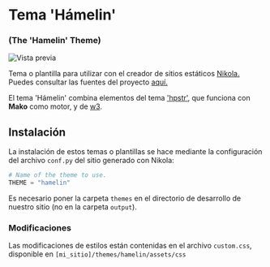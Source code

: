 # Tema 'Hámelin' #
### (The 'Hamelin' Theme) ###
![Vista previa](https://i.imgur.com/z4Eh9J6.png)

Tema o plantilla para utilizar con el creador de sitios estáticos [Nikola.](https://getnikola.com/)
Puedes consultar las fuentes del proyecto [aquí.](https://github.com/getnikola/nikola)

El tema 'Hámelin' combina elementos del tema ['hpstr'](https://github.com/getnikola/nikola-themes/tree/master/v7/hpstr), que funciona con **Mako** como motor,
 y de [w3](https://www.w3schools.com/css/css_rwd_templates.asp).

## Instalación ##
La instalación de estos temas o plantillas se hace mediante la configuración del archivo `conf.py` del sitio generado con Nikola:
```python
# Name of the theme to use.
THEME = "hamelin"
```
Es necesario poner la carpeta `themes` en el directorio de desarrollo de nuestro sitio (no en la carpeta `output`).

### Modificaciones ###
Las modificaciones de estilos están contenidas en el archivo `custom.css`, disponible en `[mi_sitio]/themes/hamelin/assets/css`